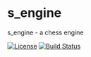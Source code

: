 # s_engine

s_engine - a chess engine

[![License](https://img.shields.io/badge/License-Apache%202.0-blue.svg)](https://opensource.org/licenses/Apache-2.0)
[![Build Status](https://travis-ci.com/thisIsShubhamSharma/s_engine.svg?branch=master)](https://travis-ci.com/thisIsShubhamSharma/s_engine)
